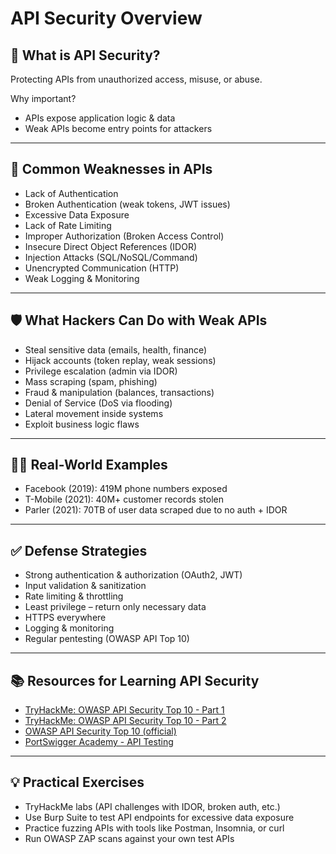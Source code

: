 # API Security Overview

## 🔐 What is API Security?
Protecting APIs from unauthorized access, misuse, or abuse.

Why important?
- APIs expose application logic & data
- Weak APIs become entry points for attackers

---

## 🚨 Common Weaknesses in APIs
- Lack of Authentication
- Broken Authentication (weak tokens, JWT issues)
- Excessive Data Exposure
- Lack of Rate Limiting
- Improper Authorization (Broken Access Control)
- Insecure Direct Object References (IDOR)
- Injection Attacks (SQL/NoSQL/Command)
- Unencrypted Communication (HTTP)
- Weak Logging & Monitoring

---

## 🛡️ What Hackers Can Do with Weak APIs
- Steal sensitive data (emails, health, finance)
- Hijack accounts (token replay, weak sessions)
- Privilege escalation (admin via IDOR)
- Mass scraping (spam, phishing)
- Fraud & manipulation (balances, transactions)
- Denial of Service (DoS via flooding)
- Lateral movement inside systems
- Exploit business logic flaws

---

## 🧑‍💻 Real-World Examples
- Facebook (2019): 419M phone numbers exposed
- T-Mobile (2021): 40M+ customer records stolen
- Parler (2021): 70TB of user data scraped due to no auth + IDOR

---

## ✅ Defense Strategies
- Strong authentication & authorization (OAuth2, JWT)
- Input validation & sanitization
- Rate limiting & throttling
- Least privilege – return only necessary data
- HTTPS everywhere
- Logging & monitoring
- Regular pentesting (OWASP API Top 10)

---

## 📚 Resources for Learning API Security
- [TryHackMe: OWASP API Security Top 10 - Part 1](https://tryhackme.com/room/owaspapisecurity1)
- [TryHackMe: OWASP API Security Top 10 - Part 2](https://tryhackme.com/room/owaspapisecurity2)
- [OWASP API Security Top 10 (official)](https://owasp.org/API-Security/)
- [PortSwigger Academy - API Testing](https://portswigger.net/web-security/api)

---

## 💡 Practical Exercises
- TryHackMe labs (API challenges with IDOR, broken auth, etc.)
- Use Burp Suite to test API endpoints for excessive data exposure
- Practice fuzzing APIs with tools like Postman, Insomnia, or curl
- Run OWASP ZAP scans against your own test APIs

